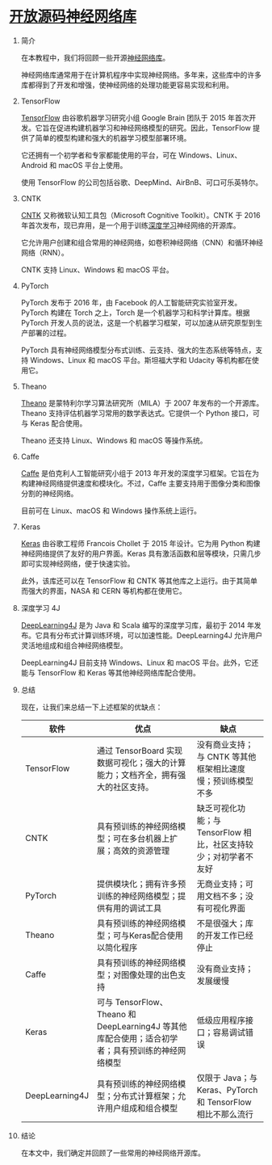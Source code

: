 # [开放源码神经网络库](https://www.baeldung.com/cs/ml-open-source-libraries)

1. 简介

    在本教程中，我们将回顾一些开源[神经网络库](https://www.baeldung.com/cs/genetic-algorithms-vs-neural-networks)。

    神经网络库通常用于在计算机程序中实现神经网络。多年来，这些库中的许多库都得到了开发和增强，使神经网络的处理功能更容易实现和利用。

2. TensorFlow

    [TensorFlow](https://www.baeldung.com/tensorflow-java#overview) 由谷歌机器学习研究小组 Google Brain 团队于 2015 年首次开发。它旨在促进构建机器学习和神经网络模型的研究。因此，TensorFlow 提供了简单的模型构建和强大的机器学习模型部署环境。

    它还拥有一个初学者和专家都能使用的平台，可在 Windows、Linux、Android 和 macOS 平台上使用。

    使用 TensorFlow 的公司包括谷歌、DeepMind、AirBnB、可口可乐英特尔。

3. CNTK

    [CNTK](https://www.baeldung.com/spark-mlib-machine-learning#3-cntk) 又称微软认知工具包（Microsoft Cognitive Toolkit）。CNTK 于 2016 年首次发布，现已弃用，是一个用于训练[深度学习](https://www.baeldung.com/deeplearning4j#what-is-deep-learning)神经网络的开源库。

    它允许用户创建和组合常用的神经网络，如卷积神经网络（CNN）和循环神经网络（RNN）。

    CNTK 支持 Linux、Windows 和 macOS 平台。

4. PyTorch

    PyTorch 发布于 2016 年，由 Facebook 的人工智能研究实验室开发。PyTorch 构建在 Torch 之上，Torch 是一个机器学习和科学计算库。根据 PyTorch 开发人员的说法，这是一个机器学习框架，可以加速从研究原型到生产部署的过程。

    PyTorch 具有神经网络模型分布式训练、云支持、强大的生态系统等特点，支持 Windows、Linux 和 macOS 平台。斯坦福大学和 Udacity 等机构都在使用它。

5. Theano

    [Theano](https://www.baeldung.com/spark-mlib-machine-learning#2-theano) 是蒙特利尔学习算法研究所（MILA）于 2007 年发布的一个开源库。Theano 支持评估机器学习常用的数学表达式。它提供一个 Python 接口，可与 Keras 配合使用。

    Theano 还支持 Linux、Windows 和 macOS 等操作系统。

6. Caffe

    [Caffe](https://caffe.berkeleyvision.org/) 是伯克利人工智能研究小组于 2013 年开发的深度学习框架。它旨在为构建神经网络提供速度和模块化。不过，Caffe 主要支持用于图像分类和图像分割的神经网络。

    目前可在 Linux、macOS 和 Windows 操作系统上运行。

7. Keras

    [Keras](https://www.baeldung.com/spark-mlib-machine-learning#1-tensorflowkeras) 由谷歌工程师 Francois Chollet 于 2015 年设计。它为用 Python 构建神经网络提供了友好的用户界面。Keras 具有激活函数和层等模块，只需几步即可实现神经网络，便于快速实验。

    此外，该库还可以在 TensorFlow 和 CNTK 等其他库之上运行。由于其简单而强大的界面，NASA 和 CERN 等机构都在使用它。

8. 深度学习 4J

    [DeepLearning4J](https://www.baeldung.com/deeplearning4j#introduction) 是为 Java 和 Scala 编写的深度学习库，最初于 2014 年发布。它具有分布式计算训练环境，可以加速性能。DeepLearning4J 允许用户灵活地组成和组合神经网络模型。

    DeepLearning4J 目前支持 Windows、Linux 和 macOS 平台。此外，它还能与 TensorFlow 和 Keras 等其他神经网络库配合使用。

9. 总结

    现在，让我们来总结一下上述框架的优缺点：

    | 软件             | 优点                                                                | 缺点                                            |
    |----------------|-------------------------------------------------------------------|-----------------------------------------------|
    | TensorFlow     | 通过 TensorBoard 实现数据可视化；强大的计算能力；文档齐全，拥有强大的社区支持。                    | 没有商业支持；与 CNTK 等其他框架相比速度慢；预训练模型不多              |
    | CNTK           | 具有预训练的神经网络模型；可在多台机器上扩展；高效的资源管理                                    | 缺乏可视化功能；与 TensorFlow 相比，社区支持较少；对初学者不友好        |
    | PyTorch        | 提供模块化；拥有许多预训练的神经网络模型；提供有用的调试工具                                    | 无商业支持；可用文档不多；没有可视化界面                          |
    | Theano         | 具有预训练的神经网络模型；可与Keras配合使用以简化程序                                     | 不是很强大；库的开发工作已经停止                              |
    | Caffe          | 具有预训练的神经网络模型；对图像处理的出色支持                                           | 没有商业支持；发展缓慢                                   |
    | Keras          | 可与 TensorFlow、Theano 和 DeepLearning4J 等其他库配合使用；适合初学者；具有预训练的神经网络模型 | 低级应用程序接口；容易调试错误                               |
    | DeepLearning4J | 具有预训练的神经网络模型；分布式计算框架；允许用户组成和组合模型                                  | 仅限于 Java；与 Keras、PyTorch 和 TensorFlow 相比不那么流行 |

10. 结论

    在本文中，我们确定并回顾了一些常用的神经网络开源库。
